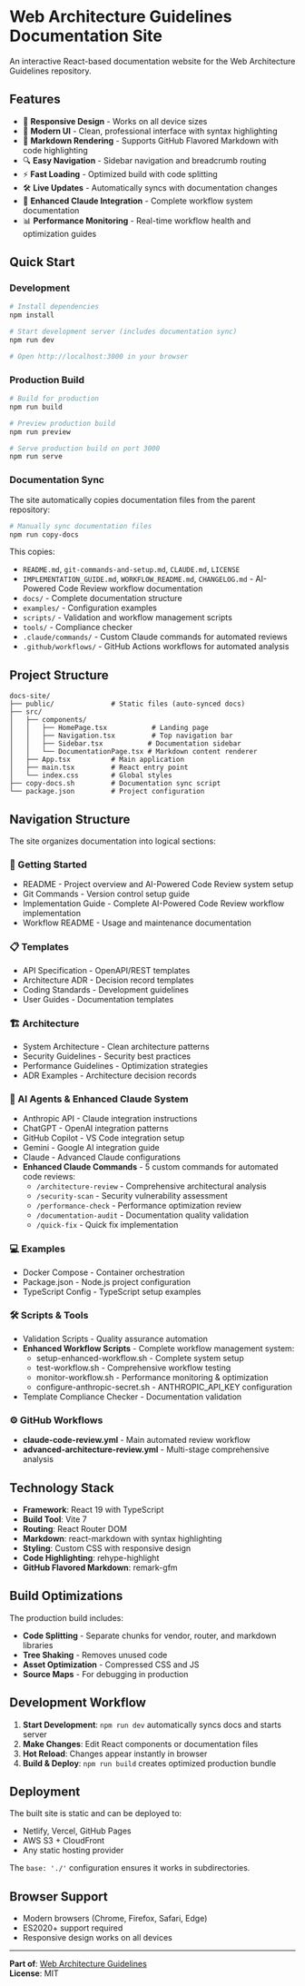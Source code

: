 # Web Architecture Guidelines Documentation Site

An interactive React-based documentation website for the Web Architecture Guidelines repository.

## Features

- 📱 **Responsive Design** - Works on all device sizes
- 🎨 **Modern UI** - Clean, professional interface with syntax highlighting
- 📖 **Markdown Rendering** - Supports GitHub Flavored Markdown with code highlighting
- 🔍 **Easy Navigation** - Sidebar navigation and breadcrumb routing
- ⚡ **Fast Loading** - Optimized build with code splitting
- 🛠️ **Live Updates** - Automatically syncs with documentation changes
- 🤖 **Enhanced Claude Integration** - Complete workflow system documentation
- 📊 **Performance Monitoring** - Real-time workflow health and optimization guides

## Quick Start

### Development

```bash
# Install dependencies
npm install

# Start development server (includes documentation sync)
npm run dev

# Open http://localhost:3000 in your browser
```

### Production Build

```bash
# Build for production
npm run build

# Preview production build
npm run preview

# Serve production build on port 3000
npm run serve
```

### Documentation Sync

The site automatically copies documentation files from the parent repository:

```bash
# Manually sync documentation files
npm run copy-docs
```

This copies:

- `README.md`, `git-commands-and-setup.md`, `CLAUDE.md`, `LICENSE`
- `IMPLEMENTATION_GUIDE.md`, `WORKFLOW_README.md`, `CHANGELOG.md` - AI-Powered Code Review workflow documentation
- `docs/` - Complete documentation structure
- `examples/` - Configuration examples  
- `scripts/` - Validation and workflow management scripts
- `tools/` - Compliance checker
- `.claude/commands/` - Custom Claude commands for automated reviews
- `.github/workflows/` - GitHub Actions workflows for automated analysis

## Project Structure

```text
docs-site/
├── public/              # Static files (auto-synced docs)
├── src/
│   ├── components/
│   │   ├── HomePage.tsx           # Landing page
│   │   ├── Navigation.tsx         # Top navigation bar
│   │   ├── Sidebar.tsx           # Documentation sidebar
│   │   └── DocumentationPage.tsx # Markdown content renderer
│   ├── App.tsx          # Main application
│   ├── main.tsx         # React entry point
│   └── index.css        # Global styles
├── copy-docs.sh         # Documentation sync script
└── package.json         # Project configuration
```

## Navigation Structure

The site organizes documentation into logical sections:

### 🚀 Getting Started

- README - Project overview and AI-Powered Code Review system setup
- Git Commands - Version control setup guide
- Implementation Guide - Complete AI-Powered Code Review workflow implementation
- Workflow README - Usage and maintenance documentation

### 📋 Templates  

- API Specification - OpenAPI/REST templates
- Architecture ADR - Decision record templates
- Coding Standards - Development guidelines
- User Guides - Documentation templates

### 🏗️ Architecture

- System Architecture - Clean architecture patterns
- Security Guidelines - Security best practices  
- Performance Guidelines - Optimization strategies
- ADR Examples - Architecture decision records

### 🤖 AI Agents & Enhanced Claude System

- Anthropic API - Claude integration instructions
- ChatGPT - OpenAI integration patterns
- GitHub Copilot - VS Code integration setup
- Gemini - Google AI integration guide
- Claude - Advanced Claude configurations
- **Enhanced Claude Commands** - 5 custom commands for automated code reviews:
  - `/architecture-review` - Comprehensive architectural analysis
  - `/security-scan` - Security vulnerability assessment
  - `/performance-check` - Performance optimization review
  - `/documentation-audit` - Documentation quality validation
  - `/quick-fix` - Quick fix implementation

### 💻 Examples

- Docker Compose - Container orchestration
- Package.json - Node.js project configuration
- TypeScript Config - TypeScript setup examples

### 🛠️ Scripts & Tools

- Validation Scripts - Quality assurance automation
- **Enhanced Workflow Scripts** - Complete workflow management system:
  - setup-enhanced-workflow.sh - Complete system setup
  - test-workflow.sh - Comprehensive workflow testing
  - monitor-workflow.sh - Performance monitoring & optimization
  - configure-anthropic-secret.sh - ANTHROPIC_API_KEY configuration
- Template Compliance Checker - Documentation validation

### ⚙️ GitHub Workflows

- **claude-code-review.yml** - Main automated review workflow
- **advanced-architecture-review.yml** - Multi-stage comprehensive analysis

## Technology Stack

- **Framework**: React 19 with TypeScript
- **Build Tool**: Vite 7
- **Routing**: React Router DOM
- **Markdown**: react-markdown with syntax highlighting
- **Styling**: Custom CSS with responsive design
- **Code Highlighting**: rehype-highlight
- **GitHub Flavored Markdown**: remark-gfm

## Build Optimizations

The production build includes:

- **Code Splitting** - Separate chunks for vendor, router, and markdown libraries
- **Tree Shaking** - Removes unused code
- **Asset Optimization** - Compressed CSS and JS
- **Source Maps** - For debugging in production

## Development Workflow

1. **Start Development**: `npm run dev` automatically syncs docs and starts server
2. **Make Changes**: Edit React components or documentation files
3. **Hot Reload**: Changes appear instantly in browser
4. **Build & Deploy**: `npm run build` creates optimized production bundle

## Deployment

The built site is static and can be deployed to:

- Netlify, Vercel, GitHub Pages
- AWS S3 + CloudFront
- Any static hosting provider

The `base: './'` configuration ensures it works in subdirectories.

## Browser Support

- Modern browsers (Chrome, Firefox, Safari, Edge)
- ES2020+ support required
- Responsive design works on all devices

---

**Part of**: [Web Architecture Guidelines](../README.md)  
**License**: MIT
